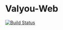 # Valyou-Web

  [![Build Status](https://travis-ci.org/les-projets-cagnottes/web.svg?branch=master)](https://travis-ci.org/les-projets-cagnottes/web) 